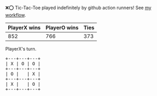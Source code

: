 :x::o: Tic-Tac-Toe played indefinitely by github action runners! See [my workflow](.github/workflows/play.yaml).

|PlayerX wins|PlayerO wins|Ties|
|-|-|-|
|852|766|373|

PlayerX's turn.

<pre>
+---+---+---+
| X | O | O |
+---+---+---+
| O |   | X |
+---+---+---+
| X |   | O |
+---+---+---+
</pre>